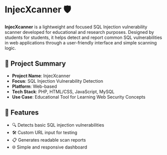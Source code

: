 # InjecXcanner 🛡️

**InjecXcanner** is a lightweight and focused SQL Injection vulnerability scanner developed for educational and research purposes. Designed by students for students, it helps detect and report common SQL vulnerabilities in web applications through a user-friendly interface and simple scanning logic.

## 📌 Project Summary

- **Project Name**: InjecXcanner  
- **Focus**: SQL Injection Vulnerability Detection  
- **Platform**: Web-based  
- **Tech Stack**: PHP, HTML/CSS, JavaScript, MySQL  
- **Use Case**: Educational Tool for Learning Web Security Concepts

## 🚀 Features

- 🔍 Detects basic SQL injection vulnerabilities
- 🛠 Custom URL input for testing
- 📋 Generates readable scan reports
- 🌐 Simple and responsive dashboard